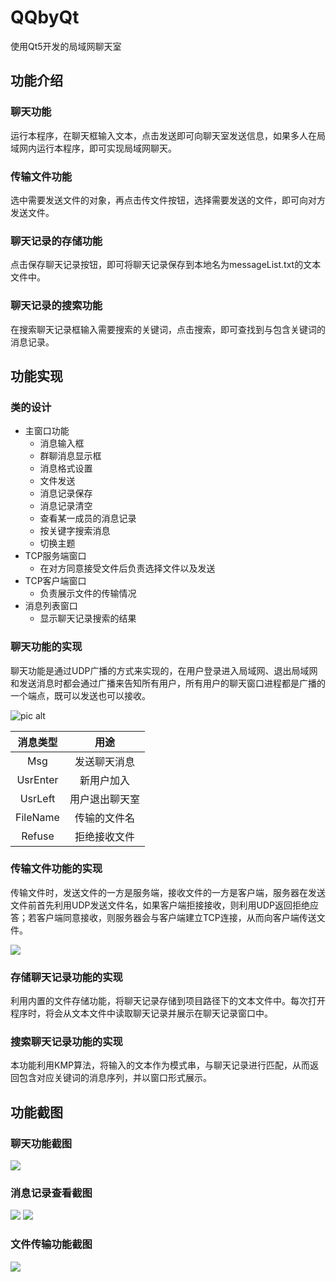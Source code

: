 # QQbyQt
使用Qt5开发的局域网聊天室
## 功能介绍
### 聊天功能
运行本程序，在聊天框输入文本，点击发送即可向聊天室发送信息，如果多人在局域网内运行本程序，即可实现局域网聊天。
### 传输文件功能
选中需要发送文件的对象，再点击传文件按钮，选择需要发送的文件，即可向对方发送文件。
### 聊天记录的存储功能
点击保存聊天记录按钮，即可将聊天记录保存到本地名为messageList.txt的文本文件中。
### 聊天记录的搜索功能
在搜索聊天记录框输入需要搜索的关键词，点击搜索，即可查找到与包含关键词的消息记录。

## 功能实现

### 类的设计

- 主窗口功能
  - 消息输入框
  - 群聊消息显示框
  - 消息格式设置
  - 文件发送
  - 消息记录保存
  - 消息记录清空
  - 查看某一成员的消息记录
  - 按关键字搜索消息
  - 切换主题
- TCP服务端窗口
  - 在对方同意接受文件后负责选择文件以及发送
- TCP客户端窗口
  - 负责展示文件的传输情况
- 消息列表窗口
  - 显示聊天记录搜索的结果

### 聊天功能的实现
聊天功能是通过UDP广播的方式来实现的，在用户登录进入局域网、退出局域网和发送消息时都会通过广播来告知所有用户，所有用户的聊天窗口进程都是广播的一个端点，既可以发送也可以接收。

![pic alt](./images/UDP_broadcast.png "UDP_broadcast")

| 消息类型 |      用途      |
| :-----: | :-----: |
|   Msg    |  发送聊天消息  |
| UsrEnter |   新用户加入   |
| UsrLeft  | 用户退出聊天室 |
| FileName |  传输的文件名  |
|  Refuse  |  拒绝接收文件  |

### 传输文件功能的实现
传输文件时，发送文件的一方是服务端，接收文件的一方是客户端，服务器在发送文件前首先利用UDP发送文件名，如果客户端拒接接收，则利用UDP返回拒绝应答；若客户端同意接收，则服务器会与客户端建立TCP连接，从而向客户端传送文件。

<img src="./images/file_transfer.png">

### 存储聊天记录功能的实现
利用内置的文件存储功能，将聊天记录存储到项目路径下的文本文件中。每次打开程序时，将会从文本文件中读取聊天记录并展示在聊天记录窗口中。

### 搜索聊天记录功能的实现
本功能利用KMP算法，将输入的文本作为模式串，与聊天记录进行匹配，从而返回包含对应关键词的消息序列，并以窗口形式展示。

## 功能截图
### 聊天功能截图

<img src="./images/chatroom.png">

### 消息记录查看截图

<img src="./images/messagelist1.png">

<img src="./images/messagelist2.png">

### 文件传输功能截图

<img src="./images/sendFile.png">



